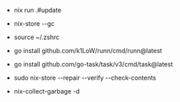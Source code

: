 - nix run .#update

- nix-store --gc

- source ~/.zshrc

- go install github.com/k1LoW/runn/cmd/runn@latest

- go install github.com/go-task/task/v3/cmd/task@latest

- sudo nix-store --repair --verify --check-contents

- nix-collect-garbage -d

